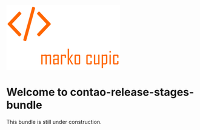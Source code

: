 ![Alt text](docs/logo.png?raw=true "logo")


# Welcome to contao-release-stages-bundle
This bundle is still under construction.
